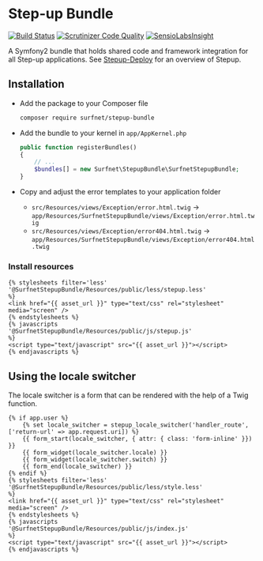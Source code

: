 # Step-up Bundle
[![Build Status](https://travis-ci.org/OpenConext/Stepup-bundle.svg)](https://travis-ci.org/OpenConext/Stepup-bundle) [![Scrutinizer Code Quality](https://scrutinizer-ci.com/g/OpenConext/Stepup-bundle/badges/quality-score.png?b=develop)](https://scrutinizer-ci.com/g/OpenConext/Stepup-bundle/?branch=develop) [![SensioLabsInsight](https://insight.sensiolabs.com/projects/5b8b8d8b-e917-4954-818b-782d9e181c75/mini.png)](https://insight.sensiolabs.com/projects/5b8b8d8b-e917-4954-818b-782d9e181c75)

A Symfony2 bundle that holds shared code and framework integration for all Step-up applications. See [Stepup-Deploy](https://github.com/OpenConext/Stepup-Deploy) for an overview of Stepup.

## Installation

 * Add the package to your Composer file
    ```sh
    composer require surfnet/stepup-bundle
    ```

 * Add the bundle to your kernel in `app/AppKernel.php`
    ```php
    public function registerBundles()
    {
        // ...
        $bundles[] = new Surfnet\StepupBundle\SurfnetStepupBundle;
    }
    ```

 * Copy and adjust the error templates to your application folder
    * `src/Resources/views/Exception/error.html.twig` → `app/Resources/SurfnetStepupBundle/views/Exception/error.html.twig`
    * `src/Resources/views/Exception/error404.html.twig` → `app/Resources/SurfnetStepupBundle/views/Exception/error404.html.twig`

### Install resources

```twig
{% stylesheets filter='less'
'@SurfnetStepupBundle/Resources/public/less/stepup.less'
%}
<link href="{{ asset_url }}" type="text/css" rel="stylesheet" media="screen" />
{% endstylesheets %}
{% javascripts
'@SurfnetStepupBundle/Resources/public/js/stepup.js'
%}
<script type="text/javascript" src="{{ asset_url }}"></script>
{% endjavascripts %}
```

## Using the locale switcher

The locale switcher is a form that can be rendered with the help of a Twig function.

```twig
{% if app.user %}
    {% set locale_switcher = stepup_locale_switcher('handler_route', ['return-url' => app.request.uri]) %}
    {{ form_start(locale_switcher, { attr: { class: 'form-inline' }}) }}
    {{ form_widget(locale_switcher.locale) }}
    {{ form_widget(locale_switcher.switch) }}
    {{ form_end(locale_switcher) }}
{% endif %}
{% stylesheets filter='less'
'@SurfnetStepupBundle/Resources/public/less/style.less'
%}
<link href="{{ asset_url }}" type="text/css" rel="stylesheet" media="screen" />
{% endstylesheets %}
{% javascripts
'@SurfnetStepupBundle/Resources/public/js/index.js'
%}
<script type="text/javascript" src="{{ asset_url }}"></script>
{% endjavascripts %}
```
